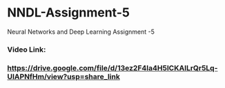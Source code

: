 # NNDL-Assignment-5
Neural Networks and Deep Learning Assignment -5

### Video Link:
### https://drive.google.com/file/d/13ez2F4la4H5lCKAlLrQr5Lq-UIAPNfHm/view?usp=share_link
